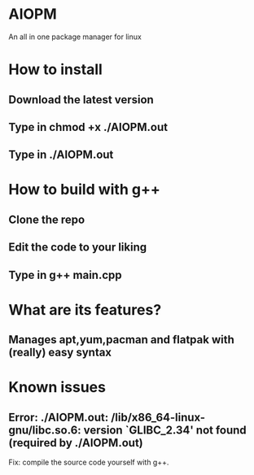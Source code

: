 # AIOPM
An all in one package manager for linux

# How to install
## Download the latest version
## Type in chmod +x ./AIOPM.out
## Type in ./AIOPM.out

# How to build with g++
## Clone the repo
## Edit the code to your liking
## Type in g++ main.cpp

# What are its features?
## Manages apt,yum,pacman and flatpak with (really) easy syntax

# Known issues
## Error: ./AIOPM.out: /lib/x86_64-linux-gnu/libc.so.6: version `GLIBC_2.34' not found (required by ./AIOPM.out)
Fix: compile the source code yourself with g++. 